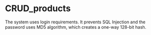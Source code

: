 # CRUD_products
The system uses login requirements. It prevents SQL Injection and the password uses MD5 algorithm, which creates a one-way 128-bit hash.
